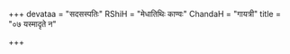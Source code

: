 +++
devataa = "सदसस्पतिः"
RShiH = "मेधातिथिः काण्वः"
ChandaH = "गायत्री"
title = "०७ यस्मादृते न"

+++
